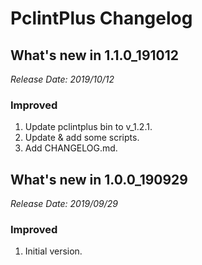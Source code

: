 # PclintPlus Changelog

## What's new in 1.1.0_191012

_Release Date: 2019/10/12_

### Improved

1. Update pclintplus bin to v_1.2.1.
2. Update & add some scripts.
3. Add CHANGELOG.md. 

## What's new in 1.0.0_190929

_Release Date: 2019/09/29_

### Improved

1. Initial version.